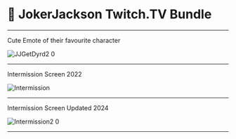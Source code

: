 # 🎨 JokerJackson Twitch.TV Bundle

---------------------------------

Cute Emote of their favourite character

![JJGetDyrd2 0](https://github.com/user-attachments/assets/ab4ad330-b185-4daf-ae4a-391259bb3298)

---------------------------------

Intermission Screen 2022

![Intermission](https://github.com/user-attachments/assets/36d15716-9532-46bb-b2ee-5f8622b869be)

---------------------------------

Intermission Screen Updated 2024

![Intermission2 0](https://github.com/user-attachments/assets/48a5b397-53f0-451b-ab47-584185cc0b1b)

---------------------------------

